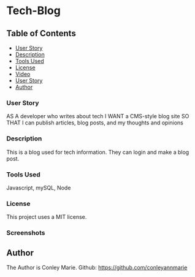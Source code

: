# Tech-Blog

## Table of Contents

- [User Story](#user-story)
- [Description](#description)
- [Tools Used](#tools-used)
- [License](#license)
- [Video](#video-of-how-it's-used)
- [User Story](#user-story)
- [Author](#author)

### User Story
AS A developer who writes about tech
I WANT a CMS-style blog site
SO THAT I can publish articles, blog posts, and my thoughts and opinions

### Description

This is a blog used for tech information. They can login and make a blog post.

### Tools Used

Javascript, mySQL, Node

### License

This project uses a MIT license.

### Screenshots

## Author

The Author is Conley Marie. Github: https://github.com/conleyannmarie

###
